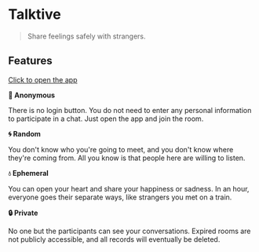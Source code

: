 # Talktive

> Share feelings safely with strangers.

## Features

[Click to open the app](https://open.talktive.app/)

**:see_no_evil: Anonymous**

There is no login button. You do not need to enter any personal information to participate in a chat. Just open the app and join the room.

**:cyclone: Random**

You don't know who you're going to meet, and you don't know where they're coming from. All you know is that people here are willing to listen.

**:droplet: Ephemeral**

You can open your heart and share your happiness or sadness. In an hour, everyone goes their separate ways, like strangers you met on a train.

**:lock: Private**

No one but the participants can see your conversations. Expired rooms are not publicly accessible, and all records will eventually be deleted.
